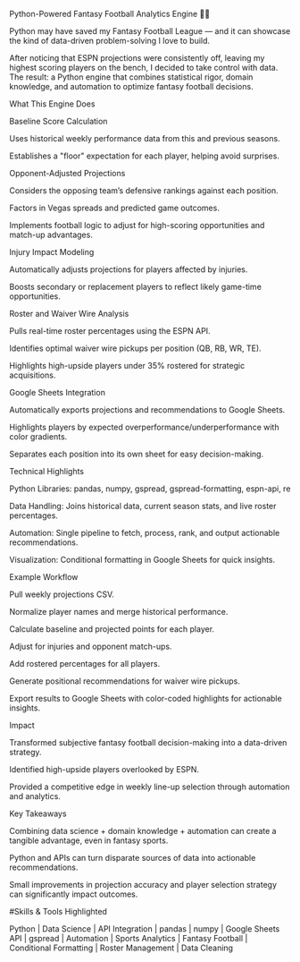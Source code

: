 Python-Powered Fantasy Football Analytics Engine 🏈🐍

Python may have saved my Fantasy Football League — and it can showcase the kind of data-driven problem-solving I love to build.

After noticing that ESPN projections were consistently off, leaving my highest scoring players on the bench, I decided to take control with data. The result: a Python engine that combines statistical rigor, domain knowledge, and automation to optimize fantasy football decisions.

What This Engine Does

Baseline Score Calculation

Uses historical weekly performance data from this and previous seasons.

Establishes a "floor" expectation for each player, helping avoid surprises.

Opponent-Adjusted Projections

Considers the opposing team’s defensive rankings against each position.

Factors in Vegas spreads and predicted game outcomes.

Implements football logic to adjust for high-scoring opportunities and match-up advantages.

Injury Impact Modeling

Automatically adjusts projections for players affected by injuries.

Boosts secondary or replacement players to reflect likely game-time opportunities.

Roster and Waiver Wire Analysis

Pulls real-time roster percentages using the ESPN API.

Identifies optimal waiver wire pickups per position (QB, RB, WR, TE).

Highlights high-upside players under 35% rostered for strategic acquisitions.

Google Sheets Integration

Automatically exports projections and recommendations to Google Sheets.

Highlights players by expected overperformance/underperformance with color gradients.

Separates each position into its own sheet for easy decision-making.

Technical Highlights

Python Libraries: pandas, numpy, gspread, gspread-formatting, espn-api, re

Data Handling: Joins historical data, current season stats, and live roster percentages.

Automation: Single pipeline to fetch, process, rank, and output actionable recommendations.

Visualization: Conditional formatting in Google Sheets for quick insights.

Example Workflow

Pull weekly projections CSV.

Normalize player names and merge historical performance.

Calculate baseline and projected points for each player.

Adjust for injuries and opponent match-ups.

Add rostered percentages for all players.

Generate positional recommendations for waiver wire pickups.

Export results to Google Sheets with color-coded highlights for actionable insights.

Impact

Transformed subjective fantasy football decision-making into a data-driven strategy.

Identified high-upside players overlooked by ESPN.

Provided a competitive edge in weekly line-up selection through automation and analytics.

Key Takeaways

Combining data science + domain knowledge + automation can create a tangible advantage, even in fantasy sports.

Python and APIs can turn disparate sources of data into actionable recommendations.

Small improvements in projection accuracy and player selection strategy can significantly impact outcomes.

#Skills & Tools Highlighted

Python | Data Science | API Integration | pandas | numpy | Google Sheets API | gspread | Automation | Sports Analytics | Fantasy Football | Conditional Formatting | Roster Management | Data Cleaning
